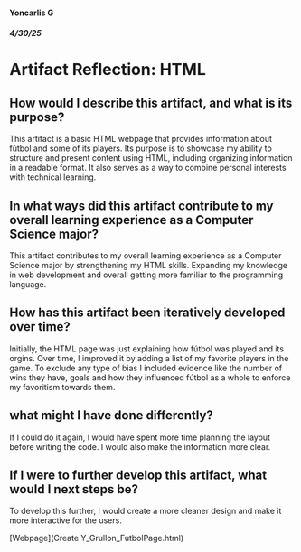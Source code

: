 #### Yoncarlis G
##### 4/30/25
# Artifact Reflection: HTML

## How would I describe this artifact, and what is its purpose?
This artifact is a basic HTML webpage that provides information about fútbol and some of its players. Its purpose is to showcase my ability to structure and present content using HTML, including organizing information in a readable format. It also serves as a way to combine personal interests with technical learning.

## In what ways did this artifact contribute to my overall learning experience as a Computer Science major?
This artifact contributes to my overall learning experience as a Computer Science major by strengthening my HTML skills. Expanding my knowledge in web development and overall getting more familiar to the programming language.
 
## How has this artifact been iteratively developed over time? 
Initially, the HTML page was just explaining how fútbol was played and its orgins. Over time, I improved it by adding a list of my favorite players in the game. To exclude any type of bias I included evidence like the number of wins they have, goals and how they influenced fútbol as a whole to enforce my favoritism towards them. 


## what might I have done differently?
If I could do it again, I would have spent more time planning the layout before writing the code. I would also make the information more clear.

## If I were to further develop this artifact, what would I next steps be?
To develop this further, I would create a more cleaner design and make it more interactive for the users.

[Webpage](Create Y_Grullon_FutbolPage.html)


